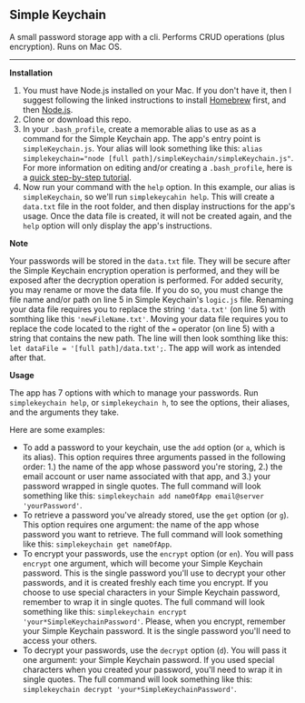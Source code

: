## Simple Keychain

A small password storage app with a cli. Performs CRUD operations (plus encryption). Runs on Mac OS.

---
**Installation**
1. You must have Node.js installed on your Mac. If you don't have it, then I suggest following the linked instructions to install [Homebrew](http://osxdaily.com/2018/03/07/how-install-homebrew-mac-os/) first, and then [Node.js](http://osxdaily.com/2018/06/29/how-install-nodejs-npm-mac/).
2. Clone or download this repo.
3. In your `.bash_profile`, create a memorable alias to use as as a command for the Simple Keychain app. The app's entry point is `simpleKeychain.js`. Your alias will look something like this: `alias simplekeychain="node [full path]/simpleKeychain/simpleKeychain.js"`. For more information on editing and/or creating a `.bash_profile`, here is a [quick step-by-step tutorial](https://coolestguidesontheplanet.com/make-an-alias-in-bash-shell-in-os-x-terminal/).
4. Now run your command with the `help` option. In this example, our alias is `simpleKeychain`, so we'll run `simplekeycahin help`. This will create a `data.txt` file in the root folder, and then display instructions for the app's usage. Once the data file is created, it will not be created again, and the `help` option will only display the app's instructions.

**Note**

Your passwords will be stored in the `data.txt` file. They will be secure after the Simple Keychain encryption operation is performed, and they will be exposed after the decryption operation is performed. For added security, you may rename or move the data file. If you do so, you must change the file name and/or path on line 5 in Simple Keychain's `logic.js` file. Renaming your data file requires you to replace the string `'data.txt'` (on line 5) with somthing like this `'newFileName.txt'`. Moving your data file requires you to replace the code located to the right of the `=` operator (on line 5) with a string that contains the new path. The line will then look somthing like this: `let dataFile = '[full path]/data.txt';`. The app will work as intended after that.

**Usage**

The app has 7 options with which to manage your passwords. Run `simplekeychain help`, or `simplekeychain h`, to see the options, their aliases, and the arguments they take.

Here are some examples:
- To add a password to your keychain, use the `add` option (or `a`, which is its alias). This option requires three arguments passed in the following order: 1.) the name of the app whose password you're storing, 2.) the email account or user name associated with that app, and 3.) your password wrapped in single quotes. The full command will look something like this: `simplekeychain add nameOfApp email@server 'yourPassword'`.
- To retrieve a password you've already stored, use the `get` option (or `g`). This option requires one argument: the name of the app whose password you want to retrieve. The full command will look something like this: `simplekeychain get nameOfApp`.
- To encrypt your passwords, use the `encrypt` option (or `en`). You will pass `encrypt` one argument, which will become your Simple Keychain password. This is the single password you'll use to decrypt your other passwords, and it is created freshly each time you encrypt. If you choose to use special characters in your Simple Keychain password, remember to wrap it in single quotes. The full command will look something like this: `simplekeychain encrypt 'your*SimpleKeychainPassword'`. Please, when you encrypt, remember your Simple Keychain password. It is the single password you'll need to access your others.
- To decrypt your passwords, use the `decrypt` option (`d`). You will pass it one argument: your Simple Keychain password. If you used special characters when you created your password, you'll need to wrap it in single quotes. The full command will look something like this: `simplekeychain decrypt 'your*SimpleKeychainPassword'`.
